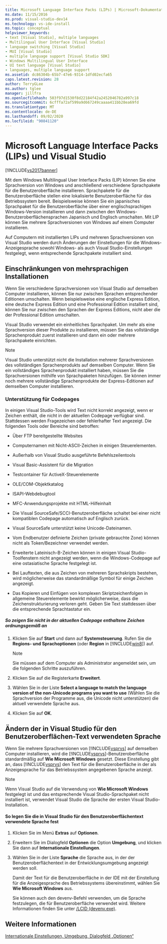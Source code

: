 ```yaml
---
title: Microsoft Language Interface Packs (LIPs) | Microsoft-Dokumentation
ms.date: 11/15/2016
ms.prod: visual-studio-dev14
ms.technology: vs-ide-install
ms.topic: conceptual
helpviewer_keywords:
- text [Visual Studio], multiple languages
- Multilingual User Interface [Visual Studio]
- language switching [Visual Studio]
- MUI [Visual Studio]
- multiple language support [Visual Studio SDK]
- Windows Multilingual User Interface
- UI text language [Visual Studio]
- languages, multiple language support
ms.assetid: dc86304b-65b7-47e6-9314-1dfd02ecfa65
caps.latest.revision: 28
author: TerryGLee
ms.author: tglee
manager: jillfra
ms.openlocfilehash: 503f97d1530f8d22184f42a2452046782a997c18
ms.sourcegitcommit: 6cfffa72af599a9d667249caaaa411bb28ea69fd
ms.translationtype: MT
ms.contentlocale: de-DE
ms.lasthandoff: 09/02/2020
ms.locfileid: "90841120"
---
```

# <a name="microsoft-language-interface-packs-lips-and-visual-studio"></a>Microsoft Language Interface Packs (LIPs) und Visual Studio
[!INCLUDE[vs2017banner](../includes/vs2017banner.md)]

Mit dem Windows Multilingual User Interface Packs (LIP) können Sie eine Sprachversion von Windows und anschließend verschiedene Sprachpakete für die Benutzeroberfläche installieren. Sprachpakete für die Benutzeroberfläche stellen eine lokalisierte Benutzeroberfläche für das Betriebssystem bereit. Beispielsweise können Sie ein japanisches Sprachpaket für die Benutzeroberfläche über einer englischsprachigen Windows-Version installieren und dann zwischen den Windows-Benutzeroberflächensprachen Japanisch und Englisch umschalten. Mit LIP können Sie mehrere Sprachversionen von Windows auf einem Computer installieren.

 Auf Computern mit installierten LIPs und mehreren Sprachversionen von Visual Studio werden durch Änderungen der Einstellungen für die Windows-Anzeigesprache sowohl Windows- als auch Visual Studio-Einstellungen festgelegt, wenn entsprechende Sprachpakete installiert sind.

## <a name="limitations-of-multi-language-installations"></a>Einschränkungen von mehrsprachigen Installationen
 Wenn Sie verschiedene Sprachversionen von Visual Studio auf demselben Computer installieren, können Sie nur zwischen Sprachen entsprechender Editionen umschalten. Wenn beispielsweise eine englische Express Edition, eine deutsche Express Edition und eine Professional Edition installiert sind, können Sie nur zwischen den Sprachen der Express Editions, nicht aber die der Professional Edition umschalten.

 Visual Studio verwendet ein einheitliches Sprachpaket. Um mehr als eine Sprachversion dieser Produkte zu installieren, müssen Sie das vollständige Sprachenprodukt zuerst installieren und dann ein oder mehrere Sprachpakete einrichten.

> [!NOTE]
> Visual Studio unterstützt nicht die Installation mehrerer Sprachversionen des vollständigen Sprachenprodukts auf demselben Computer. Wenn Sie ein vollständiges Sprachenprodukt installiert haben, müssen Sie die Sprachversionen mithilfe von Sprachpaketen hinzufügen. Sie können immer noch mehrere vollständige Sprachenprodukte der Express-Editionen auf demselben Computer installieren.

### <a name="support-for-code-pages"></a>Unterstützung für Codepages
 In einigen Visual Studio-Tools wird Text nicht korrekt angezeigt, wenn er Zeichen enthält, die nicht in der aktuellen Codepage verfügbar sind. Stattdessen werden Fragezeichen oder fehlerhafter Text angezeigt. Die folgenden Tools oder Bereiche sind betroffen:

- Über FTP bereitgestellte Websites

- Computernamen mit Nicht-ASCII-Zeichen in einigen Steuerelementen.

- Außerhalb von Visual Studio ausgeführte Befehlszeilentools

- Visual Basic-Assistent für die Migration

- Testcontainer für ActiveX-Steuerelemente

- OLE/COM-Objektkatalog

- ISAPI-Webdebugtool

- MFC-Anwendungsprojekte mit HTML-Hilfeinhalt

- Die Visual SourceSafe/SCCI-Benutzeroberfläche schaltet bei einer nicht kompatiblen Codepage automatisch auf Englisch zurück.

- Visual SourceSafe unterstützt keine Unicode-Dateinamen.

- Vom Endbenutzer definierte Zeichen (private gebrauchte Zone) können nicht als Token/Bezeichner verwendet werden.

- Erweiterte Lateinisch-B-Zeichen können in einigen Visual Studio-Toolfenstern nicht angezeigt werden, wenn die Windows-Codepage auf eine ostasiatische Sprache festgelegt ist.

- Bei Lauftexten, die aus Zeichen von mehreren Sprachskripts bestehen, wird möglicherweise das standardmäßige Symbol für einige Zeichen angezeigt.

- Das Kopieren und Einfügen von komplexen Skriptzeichenfolgen in allgemeine Steuerelemente bewirkt möglicherweise, dass die Zeichenstrukturierung verloren geht. Geben Sie Text stattdessen über die entsprechende Sprachtastatur ein.

##### <a name="to-correctly-display-characters-that-are-not-included-in-the-current-code-page"></a>So zeigen Sie nicht in der aktuellen Codepage enthaltene Zeichen ordnungsgemäß an

1. Klicken Sie auf **Start** und dann auf **Systemsteuerung**. Rufen Sie die **Regions- und Sprachoptionen** (oder **Region** in [!INCLUDE[win8](../includes/win8-md.md)]) auf.

    > [!NOTE]
    > Sie müssen auf dem Computer als Administrator angemeldet sein, um die folgenden Schritte auszuführen.

2. Klicken Sie auf die Registerkarte **Erweitert**.

3. Wählen Sie in der Liste **Select a language to match the language version of the non-Unicode programs you want to use** (Wählen Sie die Sprachversion der Programme aus, die Unicode nicht unterstützen) die aktuell verwendete Sprache aus.

4. Klicken Sie auf **OK**.

## <a name="changing-the-language-used-for-the-ui-text-in-visual-studio"></a>Ändern der in Visual Studio für den Benutzeroberflächen-Text verwendeten Sprache
 Wenn Sie mehrere Sprachversionen von [!INCLUDE[vsprvs](../includes/vsprvs-md.md)] auf demselben Computer installieren, wird die [!INCLUDE[vsprvs](../includes/vsprvs-md.md)]-Benutzeroberfläche standardmäßig auf **Wie Microsoft Windows** gesetzt. Diese Einstellung gibt an, dass [!INCLUDE[vsprvs](../includes/vsprvs-md.md)] den Text für die Benutzeroberfläche in der als Anzeigesprache für das Betriebssystem angegebenen Sprache anzeigt.

> [!NOTE]
> Wenn Visual Studio auf die Verwendung von **Wie Microsoft Windows** festgelegt ist und das entsprechende Visual Studio-Sprachpaket nicht installiert ist, verwendet Visual Studio die Sprache der ersten Visual Studio-Installation.

#### <a name="to-set-the-language-that-is-used-for-the-ui-text-in-visual-studio"></a>So legen Sie die in Visual Studio für den Benutzeroberflächentext verwendete Sprache fest

1. Klicken Sie im Menü **Extras** auf **Optionen**.

2. Erweitern Sie im Dialogfeld **Optionen** die Option **Umgebung**, und klicken Sie dann auf **Internationale Einstellungen**.

3. Wählen Sie in der Liste **Sprache** die Sprache aus, in der der Benutzeroberflächentext in der Entwicklungsumgebung angezeigt werden soll.

    Damit der Text für die Benutzeroberfläche in der IDE mit der Einstellung für die Anzeigesprache des Betriebssystems übereinstimmt, wählen Sie **Wie Microsoft Windows** aus.

   Sie können auch den devenv-Befehl verwenden, um die Sprache festzulegen, die für Benutzeroberfläche verwendet wird. Weitere Informationen finden Sie unter [/LCID (devenv.exe)](../ide/reference/lcid-devenv-exe.md).

## <a name="see-also"></a>Weitere Informationen
 [Internationale Einstellungen, Umgebung, Dialogfeld „Optionen“](../ide/reference/international-settings-environment-options-dialog-box.md)
